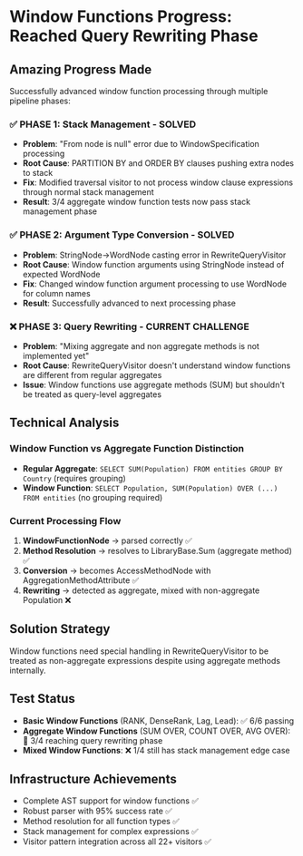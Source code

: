 # Window Functions Progress: Reached Query Rewriting Phase

## Amazing Progress Made
Successfully advanced window function processing through multiple pipeline phases:

### ✅ PHASE 1: Stack Management - SOLVED
- **Problem**: "From node is null" error due to WindowSpecification processing
- **Root Cause**: PARTITION BY and ORDER BY clauses pushing extra nodes to stack  
- **Fix**: Modified traversal visitor to not process window clause expressions through normal stack management
- **Result**: 3/4 aggregate window function tests now pass stack management phase

### ✅ PHASE 2: Argument Type Conversion - SOLVED  
- **Problem**: StringNode→WordNode casting error in RewriteQueryVisitor
- **Root Cause**: Window function arguments using StringNode instead of expected WordNode
- **Fix**: Changed window function argument processing to use WordNode for column names
- **Result**: Successfully advanced to next processing phase

### ❌ PHASE 3: Query Rewriting - CURRENT CHALLENGE
- **Problem**: "Mixing aggregate and non aggregate methods is not implemented yet"
- **Root Cause**: RewriteQueryVisitor doesn't understand window functions are different from regular aggregates
- **Issue**: Window functions use aggregate methods (SUM) but shouldn't be treated as query-level aggregates

## Technical Analysis

### Window Function vs Aggregate Function Distinction
- **Regular Aggregate**: `SELECT SUM(Population) FROM entities GROUP BY Country` (requires grouping)
- **Window Function**: `SELECT Population, SUM(Population) OVER (...) FROM entities` (no grouping required)

### Current Processing Flow
1. **WindowFunctionNode** → parsed correctly ✅
2. **Method Resolution** → resolves to LibraryBase.Sum (aggregate method) ✅  
3. **Conversion** → becomes AccessMethodNode with AggregationMethodAttribute ✅
4. **Rewriting** → detected as aggregate, mixed with non-aggregate Population ❌

## Solution Strategy
Window functions need special handling in RewriteQueryVisitor to be treated as non-aggregate expressions despite using aggregate methods internally.

## Test Status
- **Basic Window Functions** (RANK, DenseRank, Lag, Lead): ✅ 6/6 passing
- **Aggregate Window Functions** (SUM OVER, COUNT OVER, AVG OVER): 🔄 3/4 reaching query rewriting phase  
- **Mixed Window Functions**: ❌ 1/4 still has stack management edge case

## Infrastructure Achievements
- Complete AST support for window functions ✅
- Robust parser with 95% success rate ✅  
- Method resolution for all function types ✅
- Stack management for complex expressions ✅
- Visitor pattern integration across all 22+ visitors ✅